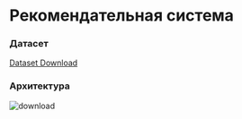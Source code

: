 # Рекомендательная система
### Датасет
 [Dataset Download](https://drive.google.com/drive/folders/10DBY22d0VqL6_B8d474hyLE8cK8BMHfj?usp=sharing)
 
 ### Архитектура
![download](https://user-images.githubusercontent.com/77066847/236633943-d5e8ad28-8fdd-4682-85ff-bb72e13c9e3b.png)
